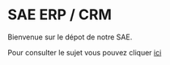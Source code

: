 # SAE ERP / CRM

Bienvenue sur le dépot de notre SAE. 
<br>

Pour consulter le sujet vous pouvez cliquer <a href="Images/SUJET TP ERP.CRM.pdf" target="_blank">ici</a>

